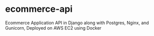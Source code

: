 # ecommerce-api
Ecommerce Application API in Django along with Postgres, Nginx, and Gunicorn, Deployed on AWS EC2 using Docker
